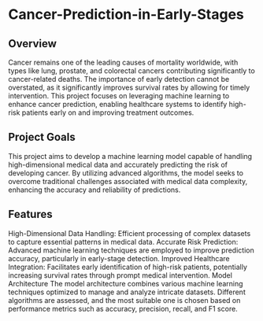 # Cancer-Prediction-in-Early-Stages
## Overview
Cancer remains one of the leading causes of mortality worldwide, with types like lung, prostate, and colorectal cancers contributing significantly to cancer-related deaths. The importance of early detection cannot be overstated, as it significantly improves survival rates by allowing for timely intervention. This project focuses on leveraging machine learning to enhance cancer prediction, enabling healthcare systems to identify high-risk patients early on and improving treatment outcomes.

## Project Goals
This project aims to develop a machine learning model capable of handling high-dimensional medical data and accurately predicting the risk of developing cancer. By utilizing advanced algorithms, the model seeks to overcome traditional challenges associated with medical data complexity, enhancing the accuracy and reliability of predictions.

## Features
High-Dimensional Data Handling: Efficient processing of complex datasets to capture essential patterns in medical data.
Accurate Risk Prediction: Advanced machine learning techniques are employed to improve prediction accuracy, particularly in early-stage detection.
Improved Healthcare Integration: Facilitates early identification of high-risk patients, potentially increasing survival rates through prompt medical intervention.
Model Architecture
The model architecture combines various machine learning techniques optimized to manage and analyze intricate datasets. Different algorithms are assessed, and the most suitable one is chosen based on performance metrics such as accuracy, precision, recall, and F1 score.
